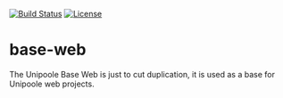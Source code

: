 [![Build Status](https://travis-ci.org/Unipoole/base-web.svg?branch=master)](https://travis-ci.org/Unipoole/base-web)
[![License](https://img.shields.io/badge/License-ECL%202.0-blue.svg)](https://opensource.org/licenses/ECL-2.0)
# base-web
The Unipoole Base Web is just to cut duplication, it is used as a base for Unipoole web projects.
